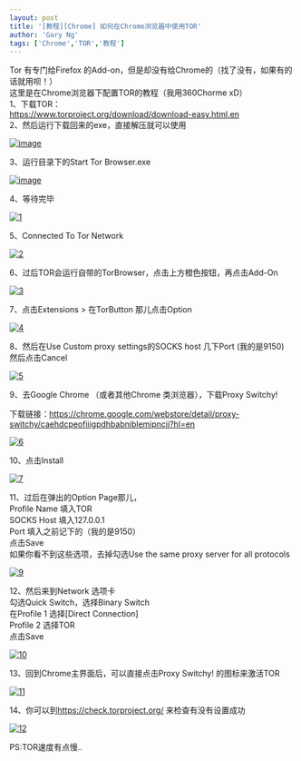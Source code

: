 ```yaml
---
layout: post
title: '[教程][Chrome] 如何在Chrome浏览器中使用TOR'
author: 'Gary Ng'
tags: ['Chrome','TOR','教程']
---
```


Tor 有专门给Firefox
的Add-on，但是却没有给Chrome的（找了没有，如果有的话就用呗！）  
 这里是在Chrome浏览器下配置TOR的教程（我用360Chorme xD）  
 1、下载TOR：  
 <https://www.torproject.org/download/download-easy.html.en>  
 2、然后运行下载回来的exe，直接解压就可以使用  

[![image](http://lh4.ggpht.com/-d2DCyOcfsSw/UgzHm3JIz-I/AAAAAAAAD5k/V4T77w0mQ_0/image_thumb%25255B1%25255D.png?imgmax=800 "image")](http://lh3.ggpht.com/-EHR1NJnHUEU/UgzHmQHJ3lI/AAAAAAAAD5c/5mhW1W-KKCg/s1600-h/image%25255B5%25255D.png)  
  
 3、运行目录下的Start Tor Browser.exe  

[![image](http://lh4.ggpht.com/-e7hqSt8kp-g/UgzHoMCzCiI/AAAAAAAAD50/uf1r3gYQLp0/image_thumb%25255B2%25255D.png?imgmax=800 "image")](http://lh5.ggpht.com/-JSthHXh2AIc/UgzHnZlnoiI/AAAAAAAAD5s/BMx-gRiwk-c/s1600-h/image%25255B8%25255D.png)  

<!-- More --> 

 4、等待完毕  

[![1](http://lh6.ggpht.com/-YjNpdKrGZUc/UgzHpcf0IwI/AAAAAAAAD6E/n10cVve_LmA/1_thumb.png?imgmax=800 "1")](http://lh5.ggpht.com/-oe9t6MBNfWk/UgzHovKmQRI/AAAAAAAAD58/lb9bWIy9x28/s1600-h/1%25255B2%25255D.png)  
  
 5、Connected To Tor Network  

[![2](http://lh4.ggpht.com/-hgugmSvbpjM/UgzHqYXKwJI/AAAAAAAAD6U/XdXDTByKHdc/2_thumb.png?imgmax=800 "2")](http://lh4.ggpht.com/-wT5utRT01Pw/UgzHp-Ws-lI/AAAAAAAAD6M/fRfvPmZ4E4s/s1600-h/2%25255B2%25255D.png)  
  
 6、过后TOR会运行自带的TorBrowser，点击上方橙色按钮，再点击Add-On  

[![3](http://lh5.ggpht.com/-Hsci4GHK5y8/UgzHrjLam0I/AAAAAAAAD6k/F2otpyjMPdg/3_thumb.png?imgmax=800 "3")](http://lh3.ggpht.com/-fkxm-QHya3U/UgzHrO52WvI/AAAAAAAAD6c/IfCsIoCGZ94/s1600-h/3%25255B2%25255D.png)  
  
 7、点击Extensions \> 在TorButton 那儿点击Option  

[![4](http://lh4.ggpht.com/-PQ9_5i71UQ0/UgzHtCcno1I/AAAAAAAAD60/jf2BdOGTFng/4_thumb.png?imgmax=800 "4")](http://lh5.ggpht.com/-6D1qJHGBt5k/UgzHsMhobbI/AAAAAAAAD6s/mraGCBUY_IQ/s1600-h/4%25255B2%25255D.png)  
  
 8、然后在Use Custom proxy settings的SOCKS host 几下Port (我的是9150)  
 然后点击Cancel  

[![5](http://lh5.ggpht.com/-pqOCOhbkNlM/UgzHucD7wdI/AAAAAAAAD7E/u9qs8Kv6CW4/5_thumb.png?imgmax=800 "5")](http://lh3.ggpht.com/-OwCSVyHacKI/UgzHtsCYrBI/AAAAAAAAD68/Iyc_BjpTORA/s1600-h/5%25255B2%25255D.png)  
  
 9、去Google Chrome （或者其他Chrome 类浏览器），下载Proxy Switchy!  

下载链接：<https://chrome.google.com/webstore/detail/proxy-switchy/caehdcpeofiiigpdhbabniblemipncjj?hl=en>  

[![6](http://lh3.ggpht.com/-jhUPE6vkkdc/UgzHv4RTuSI/AAAAAAAAD7U/WjX-BDO_56E/6_thumb.png?imgmax=800 "6")](http://lh3.ggpht.com/-in9jih5wyPY/UgzHvM7e7lI/AAAAAAAAD7M/T-8JIcXQjXc/s1600-h/6%25255B2%25255D.png)  
  
 10、点击Install  

[![7](http://lh3.ggpht.com/-u8E679cUAhU/UgzHxO8qJWI/AAAAAAAAD7k/S_oNcw8uw5Q/7_thumb.png?imgmax=800 "7")](http://lh6.ggpht.com/-7fipwL6S0mM/UgzHwbL4Z7I/AAAAAAAAD7c/aUqFnzlZ-H0/s1600-h/7%25255B2%25255D.png)  
  
 11、过后在弹出的Option Page那儿，  
 Profile Name 填入TOR  
 SOCKS Host 填入127.0.0.1  
 Port 填入之前记下的（我的是9150）  
 点击Save  
 如果你看不到这些选项，去掉勾选Use the same proxy server for all
protocols  

[![9](http://lh3.ggpht.com/-A3b3sC752I4/UgzHydx9YcI/AAAAAAAAD70/FrcCGpgCxGI/9_thumb.png?imgmax=800 "9")](http://lh6.ggpht.com/-J1IPz30Zcsk/UgzHxh0zo9I/AAAAAAAAD7s/WugVUYaOvok/s1600-h/9%25255B2%25255D.png)  
  
 12、然后来到Network 选项卡  
 勾选Quick Switch，选择Binary Switch  
 在Profile 1 选择[Direct Connection]  
 Profile 2 选择TOR  
 点击Save  

[![10](http://lh5.ggpht.com/-1XtBdb1Ci4o/UgzHznnKUXI/AAAAAAAAD8E/Kr_Ml4mU2sg/10_thumb.png?imgmax=800 "10")](http://lh5.ggpht.com/-4k9TUP4g2dc/UgzHyxydoWI/AAAAAAAAD78/2FAYSdLxF4s/s1600-h/10%25255B2%25255D.png)  
  
 13、回到Chrome主界面后，可以直接点击Proxy Switchy! 的图标来激活TOR  

[![11](http://lh6.ggpht.com/-99LSWV1yvZ0/UgzH0lF_uKI/AAAAAAAAD8U/lcNKqbKwouM/11_thumb.png?imgmax=800 "11")](http://lh4.ggpht.com/-yxCdpxYav0k/UgzH0D7_7oI/AAAAAAAAD8M/rZZA6baMUi8/s1600-h/11%25255B2%25255D.png)  
  
 14、你可以到<https://check.torproject.org/> 来检查有没有设置成功  

[![12](http://lh4.ggpht.com/-0kOxqGRPOMc/UgzH1-JUVcI/AAAAAAAAD8k/2yzKT6fDn5E/12_thumb.png?imgmax=800 "12")](http://lh5.ggpht.com/-YhXVWrQQyPA/UgzH1Vzv1zI/AAAAAAAAD8c/wzLtoQAlRIU/s1600-h/12%25255B2%25255D.png)  
  
 PS:TOR速度有点慢..
